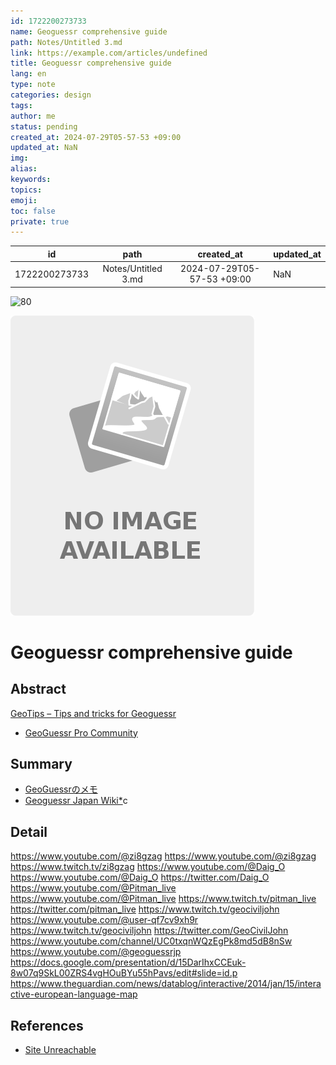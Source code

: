 ```yaml
---
id: 1722200273733
name: Geoguessr comprehensive guide
path: Notes/Untitled 3.md
link: https://example.com/articles/undefined
title: Geoguessr comprehensive guide
lang: en
type: note
categories: design
tags: 
author: me
status: pending
created_at: 2024-07-29T05-57-53 +09:00
updated_at: NaN
img: 
alias: 
keywords: 
topics: 
emoji: 
toc: false
private: true
---
```


|                id                |              path              |                      created_at                      | updated_at                                                 |
| :------------------------------: | :----------------------------: | :--------------------------------------------------: | ---------------------------------------------------------- |
| 1722200273733 | Notes/Untitled 3.md | 2024-07-29T05-57-53 +09:00 | NaN |

![80](logo.png)

![%|200](noimage.png)

# Geoguessr comprehensive guide


## Abstract

[GeoTips – Tips and tricks for Geoguessr](https://geotips.net/)
- [GeoGuessr Pro Community](https://discord.com/invite/gzzCJq9DYz)
## Summary

- [GeoGuessrのメモ](https://geopinning.space/)
- [Geoguessr Japan Wiki\*](https://wikiwiki.jp/geoguessr/)c
## Detail

https://www.youtube.com/@zi8gzag
https://www.youtube.com/@zi8gzag
https://www.twitch.tv/zi8gzag
https://www.youtube.com/@Daig_O
https://www.youtube.com/@Daig_O
https://twitter.com/Daig_O
https://www.youtube.com/@Pitman_live
https://www.youtube.com/@Pitman_live
https://www.twitch.tv/pitman_live
https://twitter.com/pitman_live
https://www.twitch.tv/geociviljohn
https://www.youtube.com/@user-qf7cv9xh9r
https://www.twitch.tv/geociviljohn
https://twitter.com/GeoCivilJohn
https://www.youtube.com/channel/UC0txqnWQzEgPk8md5dB8nSw
https://www.youtube.com/@geoguessrjp
https://docs.google.com/presentation/d/15DarIhxCCEuk-8w07q9SkL00ZRS4vgHOuBYu55hPavs/edit#slide=id.p
https://www.theguardian.com/news/datablog/interactive/2014/jan/15/interactive-european-language-map


## References

- [Site Unreachable](https://www.wikihow.com/Geoguessr-Tips)


